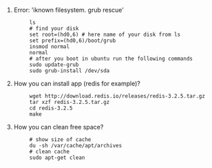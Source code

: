 1. Error: 'iknown filesystem. grub rescue'

            ls 
            # find your disk 
            set root=(hd0,6) # here name of your disk from ls
            set prefix=(hd0,6)/boot/grub
            insmod normal 
            normal 
            # after you boot in ubuntu run the following commands
            sudo update-grub
            sudo grub-install /dev/sda
2. How you can install app (redis for example)?
            
            wget http://download.redis.io/releases/redis-3.2.5.tar.gz
            tar xzf redis-3.2.5.tar.gz
            cd redis-3.2.5
            make
3. How you can clean free space?
            
            # show size of cache
            du -sh /var/cache/apt/archives
            # clean cache
            sudo apt-get clean
